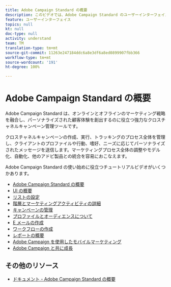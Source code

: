 ```yaml
---
title: Adobe Campaign Standard の概要
description: このビデオでは、Adobe Campaign Standard のユーザーインターフェイス、主な機能、およびコア機能の概要を説明します。
feature: ユーザーインターフェイス
topics: null
kt: null
doc-type: null
activity: understand
team: TM
translation-type: tm+mt
source-git-commit: 11263e247184ddc6a8e3df6a8ed0899907fbb366
workflow-type: tm+mt
source-wordcount: '191'
ht-degree: 100%

---
```



# Adobe Campaign Standard の概要

Adobe Campaign Standard は、オンラインとオフラインのマーケティング戦略を融合し、パーソナライズされた顧客体験を創出するのに役立つ強力なクロスチャネルキャンペーン管理ツールです。

クロスチャネルキャンペーンの作成、実行、トラッキングのプロセス全体を管理し、クライアントのプロファイルや行動、嗜好、ニーズに応じてパーソナライズされたメッセージを送信します。マーケティングプロセス全体の調整やモデル化、自動化、他のアドビ製品との統合を容易におこなえます。

Adobe Campaign Standard の使い始めに役立つチュートリアルビデオがいくつかあります。

* [Adobe Campaign Standard の概要](/help/getting-started/adobe-campaign-standard-introduction.md)
* [UI の概要](/help/getting-started/getting-started-with-the-ui.md)
* [リストの設定](/help/getting-started/configure-a-list.md)
* [階層とマーケティングアクティビティの詳細](/help/getting-started/explore-hierarchy-and-marketing-activities.md)
* [キャンペーンの管理](/help/getting-started/managing-campaigns.md)
* [プロファイルとオーディエンスについて](/help/getting-started/understanding-profiles-and-audiences.md)
* [E メールの作成](https://experienceleague.adobe.com/docs/campaign-standard-learn/tutorials/communication-channels/email/create-email-from-homepage.html?lang=ja)
* [ワークフローの作成](/help/managing-processes-and-data/creating-a-workflow.md)
* [レポートの概要](/help/getting-started/reporting-with-adobe-campaign-introduction.md)
* [Adobe Campaign を使用したモバイルマーケティング](/help/getting-started/mobile-marketing-with-adobe-campaign.md)
* [Adobe Campaign と共に成長](/help/getting-started/growing-with-adobe-campaign.md)

## その他のリソース

* [ドキュメント - Adobe Campaign Standard の概要](https://docs.adobe.com/content/help/ja-JP/campaign-standard/using/getting-started/about-campaign-standard.html)
